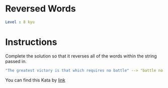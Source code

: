 # Reversed Words

```yaml
Level : 8 kyu
```



# Instructions
Complete the solution so that it reverses all of the words within the string passed in.

```yaml
"The greatest victory is that which requires no battle" --> "battle no requires which that is victory greatest The"
```

You can find this Kata by [link](https://www.codewars.com/kata/51c8991dee245d7ddf00000e)
